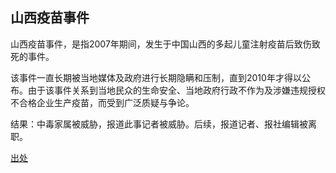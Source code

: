 ## 山西疫苗事件
山西疫苗事件，是指2007年期间，发生于中国山西的多起儿童注射疫苗后致伤致死的事件。

该事件一直长期被当地媒体及政府进行长期隐瞒和压制，直到2010年才得以公布。由于该事件关系到当地民众的生命安全、当地政府行政不作为及涉嫌违规授权不合格企业生产疫苗，而受到广泛质疑与争论。

结果：中毒家属被威胁，报道此事记者被威胁。后续，报道记者、报社编辑被离职。

[出处](https://zh.wikipedia.org/wiki/2007%E5%B9%B4%E5%B1%B1%E8%A5%BF%E7%96%AB%E8%8B%97%E4%BA%8B%E4%BB%B6)